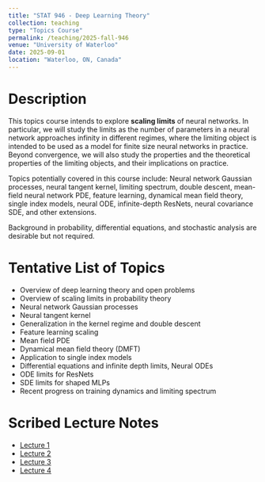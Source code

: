 ```yaml
---
title: "STAT 946 - Deep Learning Theory"
collection: teaching
type: "Topics Course"
permalink: /teaching/2025-fall-946
venue: "University of Waterloo"
date: 2025-09-01
location: "Waterloo, ON, Canada"
---
```


<!-- This is a description of a teaching experience. You can use markdown like any other post.

Heading 1
======

Heading 2
======

Heading 3
======
 -->

# Description

This topics course intends to explore **scaling limits** of neural networks. In particular, we will study the limits as the number of parameters in a neural network approaches infinity in different regimes, where the limiting object is intended to be used as a model for finite size neural networks in practice. Beyond convergence, we will also study the properties and the theoretical properties of the limiting objects, and their implications on practice.

Topics potentially covered in this course include: Neural network Gaussian processes, neural tangent kernel, limiting spectrum, double descent, mean-field neural network PDE, feature learning, dynamical mean field theory, single index models, neural ODE, infinite-depth ResNets, neural covariance SDE, and other extensions.

Background in probability, differential equations, and stochastic analysis are desirable but not required.

# Tentative List of Topics 

- Overview of deep learning theory and open problems
- Overview of scaling limits in probability theory
- Neural network Gaussian processes
- Neural tangent kernel
- Generalization in the kernel regime and double descent
- Feature learning scaling
- Mean field PDE
- Dynamical mean field theory (DMFT)
- Application to single index models
- Differential equations and infinite depth limits, Neural ODEs
- ODE limits for ResNets
- SDE limits for shaped MLPs
- Recent progress on training dynamics and limiting spectrum

# Scribed Lecture Notes 

- [Lecture 1](/files/STAT946_F2025_Scribe/STAT_946_Lecture_1.pdf) 
- [Lecture 2](/files/STAT946_F2025_Scribe/STAT_946_Lecture_2.pdf) 
- [Lecture 3](/files/STAT946_F2025_Scribe/STAT_946_Lecture_3.pdf) 
- [Lecture 4](/files/STAT946_F2025_Scribe/STAT_946_Lecture_4.pdf) 























